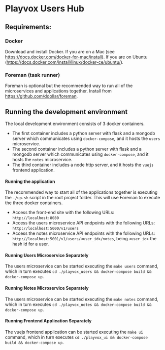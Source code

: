 # Playvox Users Hub


## Requirements:

### Docker
Download and install Docker. 
If you are on a Mac (see https://docs.docker.com/docker-for-mac/install).
If you are on Ubuntu (https://docs.docker.com/install/linux/docker-ce/ubuntu/). 

### Foreman (task runner)
Foreman is optional but the recommended way to run all of the microservices and
applications together. Install from https://github.com/ddollar/foreman. 


## Running the development environment

The local development environment consists of 3 docker containers. 
- The first container includes a python server with flask and a mongodb server which communicates using `docker-compose`, and it hosts the `users` microservice.
- The second container includes a python server with flask and a mongodb server which communicates using `docker-compose`, and it hosts the `notes` microservice.
- The third container includes a node http server, and it hosts the `vuejs` frontend application.

#### Running the application
The recommended way to start all of the applications together is executing the `./up.sh` script in the root project folder. 
This will use Foreman to execute the three docker containers. 

- Access the front-end site with the following URLs: `http://localhost:8080`
- Access the users microservice API endpoints with the following URLs: `http://localhost:5000/v1/users`
- Access the notes microservice API endpoints with the following URLs: `http://localhost:5001/v1/users/<user_id>/notes`, being `<user_id>` the hash id for a user.

#### Running Users Microservice Separately
The users microservice can be started executing the `make users` command, which in turn executes `cd ./playvox_users && docker-compose build && docker-compose up`.

#### Running Notes Microservice Separately
The users microservice can be started executing the `make notes` command, which in turn executes `cd ./playvox_notes && docker-compose build && docker-compose up`.

#### Running Frontend Application Separately
The vuejs frontend application can be started executing the `make ui` command, which in turn executes `cd ./playvox_ui && docker-compose build && docker-compose up`.
